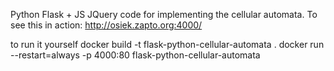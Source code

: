 Python Flask + JS JQuery code for implementing the cellular automata.
To see this in action: http://osiek.zapto.org:4000/

to run it yourself 
docker build -t flask-python-cellular-automata .
docker run --restart=always -p 4000:80 flask-python-cellular-automata